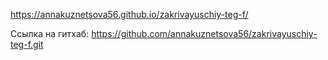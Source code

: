 https://annakuznetsova56.github.io/zakrivayuschiy-teg-f/

Ссылка на гитхаб: https://github.com/annakuznetsova56/zakrivayuschiy-teg-f.git 